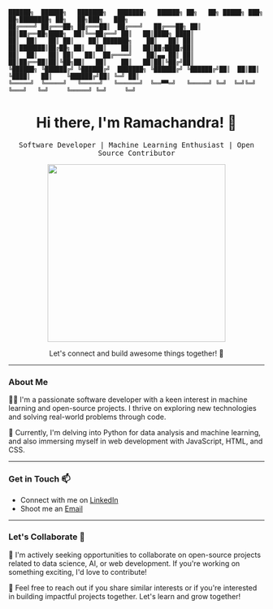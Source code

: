  ```
 ██████╗  ██████╗   ███████╗   ███████╗   ██████╗ ██╗   ██╗ █████╗ ███╗   ██╗████████╗ ██╗   ██╗███╗   ███╗ 
██╔════╝ ██╔═══██╗ ██╔═══██║  ██╔═══╝   ██╔═══██╗ ██║   ██║██╔══██╗████╗  ██║╚══██╔══╝ ██║   ██║████╗ ████║
██║	 ██║   ██║ ██║ 	  ██║ ███████╗    ██║   ██║ ██║   ██║███████║██╔██╗ ██║   ██║    ██║   ██║██╔████╔██║
██║	 ██║   ██║ ██║   ██║  ██╔════╝    ██║▄▄ ██║ ██║   ██║██╔══██║██║╚██╗██║   ██║    ██║   ██║██║╚██╔╝██║
╚██████╗ ╚██████╔╝ ╚██████╔╝  ███████╗ ╚██████╔╝ ╚██████╔╝██║  ██║██║ ╚████║   ██║    ╚██████╔╝██║ ╚═╝ ██║
 ╚═════╝  ╚═════╝   ╚═════╝   ╚══════╝  ╚══▀▀═╝   ╚═════╝ ╚═╝  ╚═╝╚═╝  ╚═══╝   ╚═╝     ╚═════╝ ╚═╝     ╚═╝
```
<h1 align="center">Hi there, I'm Ramachandra! 👋</h1>

<p align="center">
  <samp>Software Developer | Machine Learning Enthusiast | Open Source Contributor</samp>
</p>

<p align="center">
  <img src="https://media.giphy.com/media/iIqmM5tTjmpOB9mpbn/giphy.gif" width="350" />
</p>

<p align="center">Let's connect and build awesome things together! 🚀</p>

---

### About Me

👨‍💻 I'm a passionate software developer with a keen interest in machine learning and open-source projects. I thrive on exploring new technologies and solving real-world problems through code.

🌱 Currently, I'm delving into Python for data analysis and machine learning, and also immersing myself in web development with JavaScript, HTML, and CSS.

---

### Get in Touch 📫

- Connect with me on [LinkedIn](www.linkedin.com/in/ramachandra-udupa)
- Shoot me an [Email](mailto:ramachandraudupa2004@gmail.com)

---

### Let's Collaborate 🤝

💼 I'm actively seeking opportunities to collaborate on open-source projects related to data science, AI, or web development. If you're working on something exciting, I'd love to contribute!

🚀 Feel free to reach out if you share similar interests or if you're interested in building impactful projects together. Let's learn and grow together!
